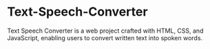 # Text-Speech-Converter
 Text Speech Converter is a web project crafted with HTML, CSS, and JavaScript, enabling users to convert written text into spoken words.
